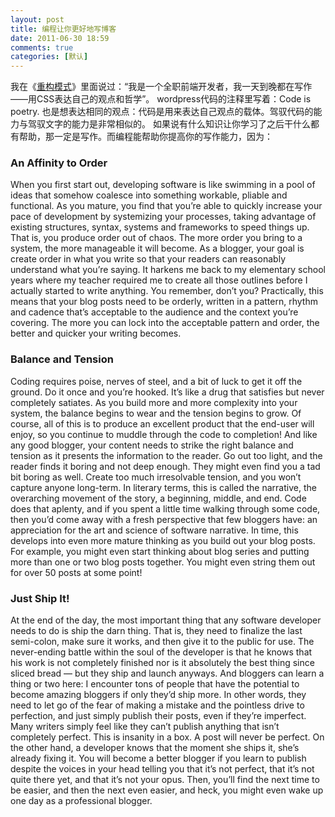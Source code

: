 ```yaml
---
layout: post
title: 编程让你更好地写博客
date: 2011-06-30 18:59
comments: true
categories: [默认]
---
```

我在《<a href="http://rebuildpattern.com/node/18">重构模式</a>》里面说过：“我是一个全职前端开发者，我一天到晚都在写作——用CSS表达自己的观点和哲学”。
wordpress代码的注释里写着：Code is poetry. 也是想表达相同的观点：代码是用来表达自己观点的载体。驾驭代码的能力与驾驭文字的能力是非常相似的。
如果说有什么知识让你学习了之后干什么都有帮助，那一定是写作。而编程能帮助你提高你的写作能力，因为：
<h3>An Affinity to Order</h3>
When you first start out, developing software is like swimming in a  pool of ideas that somehow coalesce into something workable, pliable and  functional.
As you mature, you find that you’re able to quickly increase your  pace of development by systemizing your processes, taking advantage of  existing structures, syntax, systems and frameworks to speed things up.  That is, you produce order out of chaos.
The more order you bring to a system, the more manageable it will become.
As a blogger, your goal is create order in what you write so that  your readers can reasonably understand what you’re saying. It harkens me  back to my elementary school years where my teacher required me to  create all those outlines before I actually started to write anything.  You remember, don’t you?
Practically, this means that your blog posts need to be orderly,  written in a pattern, rhythm and cadence that’s acceptable to the  audience and the context you’re covering. The more you can lock into the  acceptable pattern and order, the better and quicker your writing  becomes.
<h3>Balance and Tension</h3>
Coding requires poise, nerves of steel, and a bit of luck to get it  off the ground. Do it once and you’re hooked. It’s like a drug that  satisfies but never completely satiates.
As you build more and more complexity into your system, the balance  begins to wear and the tension begins to grow. Of course, all of this is  to produce an excellent product that the end-user will enjoy, so you  continue to muddle through the code to completion!
And like any good blogger, your content needs to strike the right  balance and tension as it presents the information to the reader. Go out  too light, and the reader finds it boring and not deep enough. They  might even find you a tad bit boring as well.
Create too much irresolvable tension, and you won’t capture anyone long-term.
In literary terms, this is called the narrative, the overarching movement of the story, a beginning, middle, and end.
Code does that aplenty, and if you spent a little time walking  through some code, then you’d come away with a fresh perspective that  few bloggers have: an appreciation for the art and science of software  narrative.
In time, this develops into even more mature thinking as you build  out your blog posts. For example, you might even start thinking about  blog series and putting more than one or two blog posts together. You  might even string them out for over 50 posts at some point!
<h3>Just Ship It!</h3>
At the end of the day, the most important thing that any software  developer needs to do is ship the darn thing. That is, they need to  finalize the last semi-colon, make sure it works, and then give it to  the public for use.
The never-ending battle within the soul of the developer is that he  knows that his work is not completely finished nor is it absolutely the  best thing since sliced bread — but they ship and launch anyways.
And bloggers can learn a thing or two here: I encounter tons of  people that have the potential to become amazing bloggers if only they’d  ship more. In other words, they need to let go of the fear of making a  mistake and the pointless drive to perfection, and just simply publish  their posts, even if they’re imperfect.
Many writers simply feel like they can’t publish anything that isn’t  completely perfect. This is insanity in a box. A post will never be  perfect.
On the other hand, a developer knows that the moment she ships it, she’s already fixing it.
You will become a better blogger if you learn to publish despite the  voices in your head telling you that it’s not perfect, that it’s not  quite there yet, and that it’s not your opus.
Then, you’ll find the next time to be easier, and then the next even  easier, and heck, you might even wake up one day as a professional  blogger.
